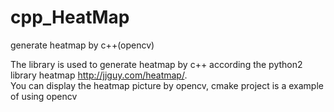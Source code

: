 # cpp_HeatMap
generate heatmap by c++(opencv)

The library is used to generate heatmap by c++ according the python2 library heatmap http://jjguy.com/heatmap/.  
You can display the heatmap picture by opencv, cmake project is a example of using opencv
